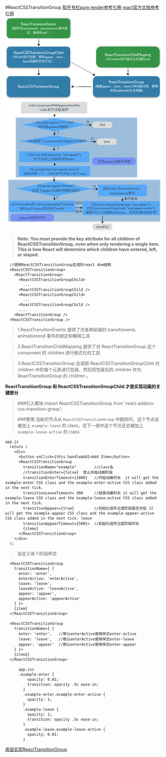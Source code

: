 #ReactCSSTransitionGroup
[知乎专栏pure render参考引用](https://zhuanlan.zhihu.com/p/20419592)
[react官方文档参考引用](https://facebook.github.io/react/docs/animation.html)
![](../../img/ReactCSSTransitionGroup.png)
![](../../img/ReactCSSTransitionGroup1.png)


>**Note:**
>**You must provide the key attribute for all children of ReactCSSTransitionGroup, even when only rendering a single item. This is how React will determine which children have entered, left, or stayed.**

      //使用ReactCSSTransitionGroup生成的react dom结构
      <ReactCSSTransitionGroup>
        <ReactTransitionGroup>
          <ReactCSSTransitionGroupChild>
            ...
          <ReactCSSTransitionGroupChild />
          <ReactCSSTransitionGroupChild>
            ...
          <ReactCSSTransitionGroupChild />
          ....
        <ReactTransitionGroup />
      <ReactCSSTransitionGroup />



>1.ReactTransitionEvents 提供了对各种前缀的 transitionend、animationend 事件的绑定和解绑工具

>2.ReactTransitionChildMapping 提供了对 ReactTransitionGroup 这个 component 的 children 进行格式化的工具

>3.ReactCSSTransitionGroup 会调用 ReactCSSTransitionGroupChild 对 children 中的每个元素进行包装，然后将包装后的 children 作为 ReactTransitionGroup 的 children 。

**ReactTransitionGroup 和 ReactCSSTransitionGroupChild 才是实现动画的关键部分**

>###引入模块
>       import ReactCSSTransitionGroup from 'react-addons-css-transition-group';
>       
>###使用
> 当新的节点从 `ReactCSSTransitionGroup` 中删除时，这个节点会被加上 `example-leave` 的 class，在下一帧中这个节点还会被加上 `example-leave-active` 的 class

    app.js
      return (
        <div>
          <button onClick={this.handleAdd}>Add Item</button>
          <ReactCSSTransitionGroup 
            transitionName="example"        //class名
            //transitionEnter={false}  禁止开始动画阶段
            transitionEnterTimeout={1000}   //开始动画时长  it will get the example-enter CSS class and the example-enter-active CSS class added in the next tick. 
            transitionLeaveTimeout= 300     //结束动画时长 it will get the example-leave CSS class and the example-leave-active CSS class added in the next tick. 
            transitionAppear={true}         //初始化组件过渡阶段是否开启 it will get the example-appear CSS class and the example-appear-active CSS class added in the next tick. leave
            transitionAppearTimeout={500}>  //初始化组件过度阶段时长
            {items}
          </ReactCSSTransitionGroup>
        </div>
      );

>自定义各个阶段样式
    
      <ReactCSSTransitionGroup
        transitionName={ {
          enter: 'enter',
          enterActive: 'enterActive',
          leave: 'leave',
          leaveActive: 'leaveActive',
          appear: 'appear',
          appearActive: 'appearActive'
        } }>
        {item}
      </ReactCSSTransitionGroup>

      <ReactCSSTransitionGroup
        transitionName={ {
          enter: 'enter',   //默认enterActive使用样式enter-active
          leave: 'leave',   //默认enterActive使用样式enter-leave
          appear: 'appear'  //默认enterActive使用样式enter-appear
        } }>
        {item2}
      </ReactCSSTransitionGroup>

          app.css
          .example-enter {
              opacity: 0.01;
              transition: opacity .5s ease-in;
            }
            .example-enter.example-enter-active {
              opacity: 1;
            }
            .example-leave {
              opacity: 1;
              transition: opacity .5s ease-in;
            }
            .example-leave.example-leave-active {
              opacity: 0.01;
            }

[底层实现ReactTransitionGroup](./ReactTransitionGroup.md)


